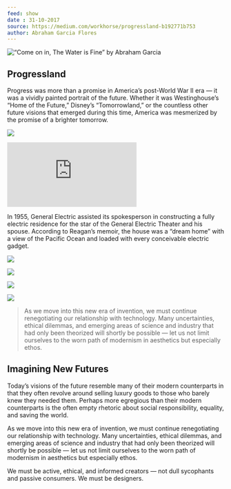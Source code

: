 ```yaml
---
feed: show
date : 31-10-2017
source: https://medium.com/workhorse/progressland-b192771b753
author: Abraham Garcia Flores
---
```


![“Come on in, The Water is Fine” by Abraham Garcia](https://cdn-images-1.medium.com/max/3840/1*YcXORBRtBKat91bBy3L0Bw.jpeg)

## Progressland

Progress was more than a promise in America’s post-World War II era — it was a vividly painted portrait of the future. Whether it was Westinghouse’s “Home of the Future,” Disney’s “Tomorrowland,” or the countless other future visions that emerged during this time, America was mesmerized by the promise of a brighter tomorrow.

![](https://cdn-images-1.medium.com/max/2560/1*2bUVT3T3L7ecpmJIHhjYOg.jpeg)

 <iframe src="https://medium.com/media/24d8e207c8e22b23e3043bd0448ff897" frameborder=0></iframe>

In 1955, General Electric assisted its spokesperson in constructing a fully electric residence for the star of the General Electric Theater and his spouse. According to Reagan’s memoir, the house was a “dream home” with a view of the Pacific Ocean and loaded with every conceivable electric gadget.

![](https://cdn-images-1.medium.com/max/2000/1*L65G6EuI3ygtRCXU9baYPQ.jpeg)

![](https://cdn-images-1.medium.com/max/2556/1*lQIV1GOxu_XMNO7gTR4iGg.jpeg)

![](https://cdn-images-1.medium.com/max/3174/1*biGcENhbSOGj8-Naxxsp6Q.jpeg)

![](https://cdn-images-1.medium.com/max/3154/1*AvEN5nMy5RHXkI1kxM0hcQ.jpeg)
>  As we move into this new era of invention, we must continue renegotiating our relationship with technology. Many uncertainties, ethical dilemmas, and emerging areas of science and industry that had only been theorized will shortly be possible — let us not limit ourselves to the worn path of modernism in aesthetics but especially ethos.

## Imagining New Futures

Today’s visions of the future resemble many of their modern counterparts in that they often revolve around selling luxury goods to those who barely knew they needed them. Perhaps more egregious than their modern counterparts is the often empty rhetoric about social responsibility, equality, and saving the world.

As we move into this new era of invention, we must continue renegotiating our relationship with technology. Many uncertainties, ethical dilemmas, and emerging areas of science and industry that had only been theorized will shortly be possible — let us not limit ourselves to the worn path of modernism in aesthetics but especially ethos.

We must be active, ethical, and informed creators — not dull sycophants and passive consumers. We must be designers.
